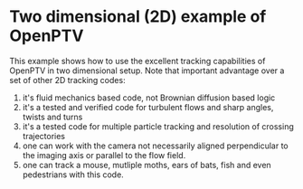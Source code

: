 Two dimensional (2D) example of OpenPTV
========

This example shows how to use the excellent tracking capabilities of OpenPTV in two dimensional setup. Note that important advantage over a set of other 2D tracking codes:
1. it's  fluid mechanics based code, not Brownian diffusion based logic
2. it's a tested and verified code for turbulent flows and sharp angles, twists and turns
3. it's a tested code for multiple particle tracking and resolution of crossing trajectories
4. one can work with the camera not necessarily aligned perpendicular to the imaging axis or parallel to the flow field.
5. one can track a mouse, mutliple moths, ears of bats, fish and even pedestrians with this code. 